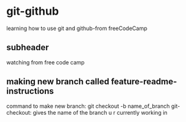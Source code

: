 # git-github
learning how to use git and github-from freeCodeCamp
## subheader
watching from free code camp
## making new branch called feature-readme-instructions
command to make new branch: git checkout -b name_of_branch
git-checkout: gives the name of the branch u r currently working in
